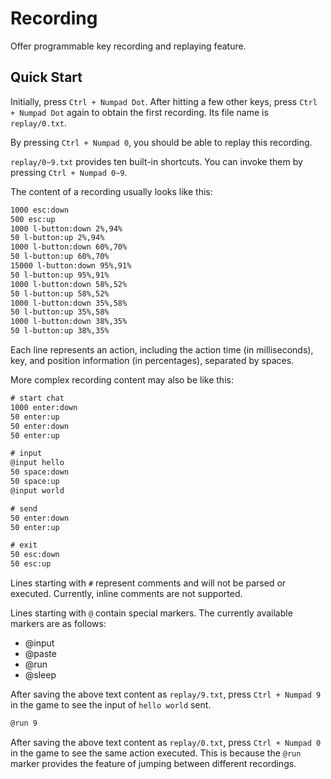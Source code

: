 # Recording

Offer programmable key recording and replaying feature.

## Quick Start

Initially, press `Ctrl + Numpad Dot`. After hitting a few other keys, press
`Ctrl + Numpad Dot` again to obtain the first recording. Its file name is
`replay/0.txt`.

By pressing `Ctrl + Numpad 0`, you should be able to replay this recording.

`replay/0~9.txt` provides ten built-in shortcuts. You can invoke them by
pressing `Ctrl + Numpad 0~9`.

The content of a recording usually looks like this:

```txt
1000 esc:down
500 esc:up
1000 l-button:down 2%,94%
50 l-button:up 2%,94%
1000 l-button:down 60%,70%
50 l-button:up 60%,70%
15000 l-button:down 95%,91%
50 l-button:up 95%,91%
1000 l-button:down 58%,52%
50 l-button:up 58%,52%
1000 l-button:down 35%,58%
50 l-button:up 35%,58%
1000 l-button:down 38%,35%
50 l-button:up 38%,35%
```

Each line represents an action, including the action time (in milliseconds),
key, and position information (in percentages), separated by spaces.

More complex recording content may also be like this:

```txt
# start chat
1000 enter:down
50 enter:up
50 enter:down
50 enter:up

# input
@input hello
50 space:down
50 space:up
@input world

# send
50 enter:down
50 enter:up

# exit
50 esc:down
50 esc:up
```

Lines starting with `#` represent comments and will not be parsed or executed.
Currently, inline comments are not supported.

Lines starting with `@` contain special markers. The currently available markers
are as follows:

- @input
- @paste
- @run
- @sleep

After saving the above text content as `replay/9.txt`, press `Ctrl + Numpad 9`
in the game to see the input of `hello world` sent.

```txt
@run 9
```

After saving the above text content as `replay/0.txt`, press `Ctrl + Numpad 0`
in the game to see the same action executed. This is because the `@run` marker
provides the feature of jumping between different recordings.
